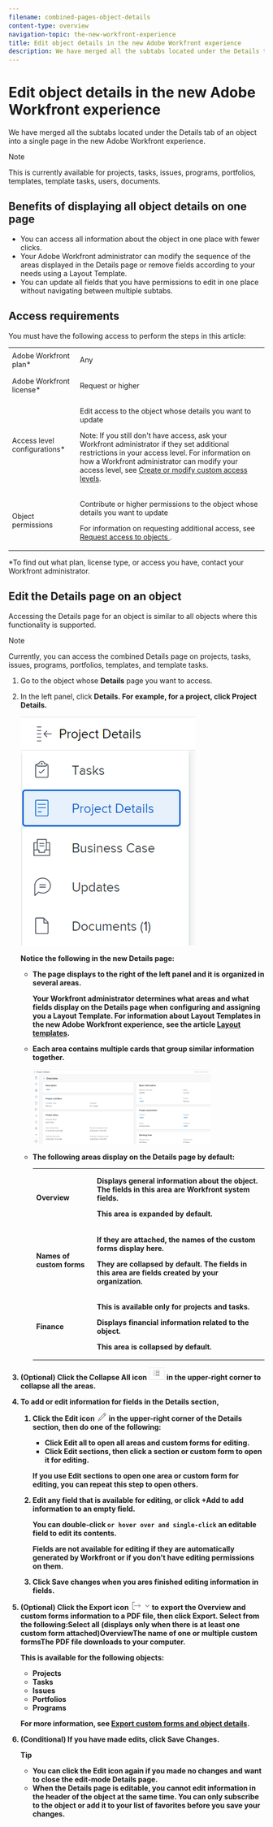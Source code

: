 ```yaml
---
filename: combined-pages-object-details
content-type: overview
navigation-topic: the-new-workfront-experience
title: Edit object details in the new Adobe Workfront experience
description: We have merged all the subtabs located under the Details tab of an object into a single page in the new Adobe Workfront experience.
---
```


# Edit object details in the new Adobe Workfront experience

We have merged all the subtabs located under the Details tab of an object into a single page in the new Adobe Workfront experience.

>[!NOTE]
>
>This is currently available for projects, tasks, issues, programs, portfolios, templates, template tasks, users, documents.

## Benefits of displaying all object details on one page

* You can access all information about the object in one place with fewer clicks.
* Your Adobe Workfront administrator can modify the sequence of the areas displayed in the Details page or remove fields according to your needs using a Layout Template.
* You can update all fields that you have permissions to edit in one place without navigating between multiple subtabs.

## Access requirements

You must have the following access to perform the steps in this article:

<table cellspacing="0"> 
 <col> 
 <col> 
 <tbody> 
  <tr> 
   <td role="rowheader">Adobe Workfront plan*</td> 
   <td> <p>Any</p> </td> 
  </tr> 
  <tr> 
   <td role="rowheader">Adobe Workfront license*</td> 
   <td> <p>Request or higher</p> </td> 
  </tr> 
  <tr> 
   <td role="rowheader">Access level configurations*</td> 
   <td> <p>Edit access to the object whose details you want to update</p> <p>Note: If you still don't have access, ask your Workfront administrator if they set additional restrictions in your access level. For information on how a Workfront administrator can modify your access level, see <a href="../../administration-and-setup/add-users/configure-and-grant-access/create-modify-access-levels.md" class="MCXref xref">Create or modify custom access levels</a>.</p> </td> 
  </tr> 
  <tr> 
   <td role="rowheader">Object permissions</td> 
   <td> <p>Contribute or higher permissions to the object whose details you want to update</p> <p>For information on requesting additional access, see <a href="../../workfront-basics/grant-and-request-access-to-objects/request-access.md" class="MCXref xref">Request access to objects </a>.</p> </td> 
  </tr> 
 </tbody> 
</table>

&#42;To find out what plan, license type, or access you have, contact your Workfront administrator.

## Edit the Details page on an object

Accessing the Details page for an object is similar to all objects where this functionality is supported.

>[!NOTE]
>
>Currently, you can access the combined Details page on projects, tasks, issues, programs, portfolios, templates, and template tasks.

1. Go to the object whose **Details** page you want to access.
1. In the left panel, click **<Object> Details**.&nbsp;For example, for a project, click&nbsp;**Project Details**.

   ![](assets/one-page-project-details-page.png)

   Notice the following in the new Details page:

   * The page displays to the right of the left panel and it is organized in several areas.

     Your Workfront administrator determines what areas and what fields display on the Details page when configuring and assigning you a Layout Template. For information about Layout Templates in the new Adobe Workfront experience, see the article [Layout templates](../../administration-and-setup/customize-workfront/use-layout-templates/use-layout-templates-customize-ui.md).
   
   * Each area contains multiple cards that group similar information together.

     ![](assets/project-details-with-cards-and-titles-350x148.png)

   * The following areas display on the Details page by default:

     <table cellspacing="0"> 
      <col> 
      <col> 
      <tbody> 
       <tr> 
        <td role="rowheader">Overview</td> 
        <td> <p>Displays general information about the object. The fields in this area are Workfront system fields.</p> <p>This area is expanded by default.</p> </td> 
       </tr> 
       <tr> 
        <td role="rowheader">Names of custom forms</td> 
        <td> <p>If they are attached, the names of the custom forms display here. </p> <p>They are collapsed by default. The fields in this area are fields created by your organization. </p> </td> 
       </tr> 
       <tr> 
        <td role="rowheader">Finance</td> 
        <td> <p>This is available only for projects and tasks. </p> <p>Displays financial information related to the object. </p> <p>This area is collapsed by default. </p> </td> 
       </tr> 
      </tbody> 
     </table>

1. (Optional) Click the **Collapse All** icon ![](assets/collapse-all-icon-for-custom-forms-on-details-page.png) in the upper-right corner to collapse all the areas.

   <!--
   <p data-mc-conditions="QuicksilverOrClassic.Draft mode">(NOTE: drafted content in the snippet below) </p>
   -->

1. To add or edit information for fields in the Details section,

   1. Click the **Edit** icon ![](assets/edit-icon.png) in the upper-right corner of the Details section, then do one of the following:

      * Click **Edit all** to open all areas and custom forms for editing.
      * Click **Edit sections**, then click a section or custom form to open it for editing.

      If you use Edit sections to open one area or custom form for editing, you can repeat this step to open others.
   
   1. Edit any field that is available for editing, or click **+Add** to add information to an empty field.

      You can double-click ```or hover over and single-click``` an editable field to edit its contents.

      Fields are not available for editing if they are automatically generated by Workfront or if you don't have editing permissions on them.
   
   1. Click **Save changes** when you ares finished editing information in fields.

1. (Optional) Click the **Export** icon ![](assets/export.png) to export the Overview and custom forms information to a PDF file, then click **Export**. Select from the following:Select all (displays only when there is at least one custom form attached)OverviewThe name of one or multiple custom formsThe PDF file downloads to your computer.

   This is available for the following objects:

   * Projects
   * Tasks
   * Issues
   * Portfolios
   * Programs

   For more information, see [Export custom forms and object details](../../workfront-basics/work-with-custom-forms/export-custom-forms-details.md). 

1. (Conditional) If you have made edits, click **Save Changes**.

   >[!TIP]
   >
   >* You can click the Edit icon again if you made no changes and want to close the edit-mode Details page. &nbsp;
   >* When the Details page is editable, you cannot edit information in the header of the object at the same time. You can only subscribe to the object or add it to your list of favorites before you save your changes.

